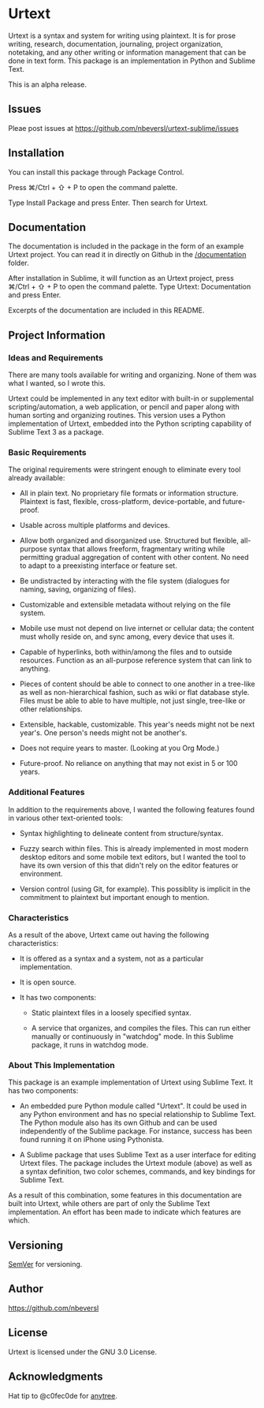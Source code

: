 # Urtext

Urtext is a syntax and system for writing using plaintext. It is for prose writing, research, documentation, journaling, project organization, notetaking, and any other writing or information management that can be done in text form. This package is an implementation in Python and Sublime Text.

This is an alpha release.

## Issues

Pleae post issues at https://github.com/nbeversl/urtext-sublime/issues

## Installation

You can install this package through Package Control.

Press ⌘/Ctrl + ⇧ + P to open the command palette.

Type Install Package and press Enter. Then search for Urtext.

## Documentation

The documentation is included in the package in the form of an example Urtext project. You can read it in directly on Github in the [/documentation](https://github.com/nbeversl/urtext-sublime/tree/github-master/documentation) folder.

After installation in Sublime, it will function as an Urtext project, press ⌘/Ctrl + ⇧ + P to open the command palette. Type Urtext: Documentation and press Enter.

Excerpts of the documentation are included in this README.

## Project Information

### Ideas and Requirements

There are many tools available for writing and organizing. None of them was what I wanted, so I wrote this.

Urtext could be implemented in any text editor with built-in or supplemental scripting/automation, a web application, or pencil and paper along with human sorting and organizing routines. This version uses a Python implementation of Urtext, embedded into the Python scripting capability of Sublime Text 3 as a package. 

### Basic Requirements

The original requirements were stringent enough to eliminate every tool already available:

   - All in plain text. No proprietary file formats or information structure. Plaintext is fast, flexible, cross-platform, device-portable, and future-proof.

   - Usable across multiple platforms and devices.

   - Allow both organized and disorganized use. Structured but flexible, all-purpose syntax that allows freeform, fragmentary writing while permitting gradual aggregation of content with other content. No need to adapt to a preexisting interface or feature set. 

   - Be undistracted by interacting with the file system (dialogues for naming, saving, organizing of files).

   - Customizable and extensible metadata without relying on the file system.

   - Mobile use must not depend on live internet or cellular data; the content must wholly reside on, and sync among, every device that uses it.

   - Capable of hyperlinks, both within/among the files and to outside resources. Function as an all-purpose reference system that can link to anything.         

   - Pieces of content should be able to connect to one another in a tree-like as well as non-hierarchical fashion, such as wiki or flat database style. Files must be able to able to have multiple, not just single, tree-like or other relationships.

   - Extensible, hackable, customizable. This year's needs might not be next year's. One person's needs might not be another's.

   - Does not require years to master. (Looking at you Org Mode.)

   - Future-proof. No reliance on anything that may not exist in 5 or 100 years. 

### Additional Features

In addition to the requirements above, I wanted the following features found in various other text-oriented tools:

   - Syntax highlighting to delineate content from structure/syntax.

   - Fuzzy search within files. This is already implemented in most modern desktop editors and some mobile text editors, but I wanted the tool to have its own version of this that didn't rely on the editor features or environment.

   - Version control (using Git, for example). This possiblity is implicit in the commitment to plaintext but important enough to mention.
           
### Characteristics

As a result of the above, Urtext came out having the following characteristics:
   
   - It is offered as a syntax and a system, not as a particular implementation. 

   - It is open source.

   - It has two components:

      - Static plaintext files in a loosely specified syntax.
      
      - A service that organizes, and compiles the files. This can run either manually or continuously in "watchdog" mode. In this Sublime package, it runs in watchdog mode.

### About This Implementation

This package is an example implementation of Urtext using Sublime Text. It has two components:

   - An embedded pure Python module called "Urtext". It could be used in any Python environment and has no special relationship to Sublime Text. The Python module also has its own Github and can be used independently of the Sublime package. For instance, success has been found running it on iPhone using Pythonista.

   - A Sublime package that uses Sublime Text as a user interface for editing Urtext files. The package includes the Urtext module (above) as well as a syntax definition, two color schemes, commands, and key bindings for Sublime Text.    

   As a result of this combination, some features in this documentation are built into Urtext, while others are part of only the Sublime Text implementation. An effort has been made to indicate which features are which. 

## Versioning

[SemVer](http://semver.org/) for versioning.

## Author

https://github.com/nbeversl

## License

Urtext is licensed under the GNU 3.0 License.

## Acknowledgments

Hat tip to @c0fec0de for [anytree](https://github.com/c0fec0de/anytree).

